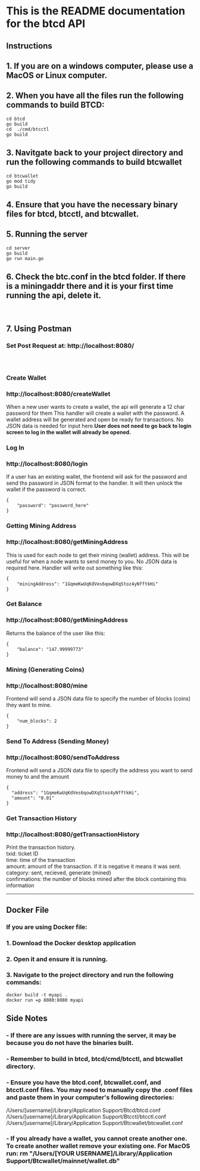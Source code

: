 # This is the README documentation for the btcd API

## Instructions
## 1. If you are on a windows computer, please use a MacOS or Linux computer.

## 2. When you have all the files run the following commands to build BTCD:
```
cd btcd
go build
cd  ./cmd/btcctl
go build

```
## 3. Navitgate back to your project directory and run the following commands to build btcwallet
```
cd btcwallet
go mod tidy
go build
```

## 4. Ensure that you have the necessary binary files for btcd, btcctl, and btcwallet.

## 5. Running the server
```
cd server
go build
go run main.go
```
## 6. Check the btc.conf in the btcd folder. If there is a miningaddr there and it is your first time running the api, delete it.

</br>

## 7. Using Postman
### Set Post Request at: http://localhost:8080/

### <br/>
### Create Wallet 
### http://localhost:8080/createWallet
When a new user wants to create a wallet, the api will generate a 12 char password for them This handler will create a wallet with the password. A wallet address will be generated and open be ready for transactions. No JSON data is needed for input here.**User does not need to go back to login screen to log in the wallet will already be opened.**



### Log In
### http://localhost:8080/login
If a user has an existing wallet, the frontend will ask for the password and send ths password in JSON format to the handler. It will then unlock the wallet if the password is correct.

```
{
    "password": "password_here"
}
```

### Getting Mining Address
### http://localhost:8080/getMiningAddress
This is used for each node to get their mining (wallet) address. This will be useful for when a node wants to send money to you. No JSON data is required here. Handler will write out something like this:
```
{
    "miningAddress": "1GqmeKwUqKdVes6qowDXqStoz4yNfftkHi"
}
```

### Get Balance
### http://localhost:8080/getMiningAddress
Returns the balance of the user like this:
```
{
    "balance": "147.99999773"
}
```

### Mining (Generating Coins)
### http://localhost:8080/mine

Frontend will send a JSON data file to specify the number of blocks (coins) they want to mine.
```
{
    "num_blocks": 2
}
```

### Send To Address (Sending Money)
###  http://localhost:8080/sendToAddress
Frontend will send a JSON data file to specify the address you want to send money to and the amount
```
{
  "address": "1GqmeKwUqKdVes6qowDXqStoz4yNfftkHi",
  "amount": "0.01"
}
```

### Get Transaction History
### http://localhost:8080/getTransactionHistory
Print the transaction history.
</br>
txid: ticket ID
</br>
time: time of the transaction
</br>
amount: amount of the transaction. if it is negative it means it was sent.
</br>
category: sent, recieved, generate (mined)
</br>
confirmations: the number of blocks mined after the block containing this information
</br>

---------------------------------------------------------------
## Docker File
### If you are using Docker file: </br>
### 1. Download the Docker desktop application </br>
### 2. Open it and ensure it is running. </br>
### 3. Navigate to the project directory and run the following commands:</br>
```
docker build -t myapi .
docker run =p 8080:8080 myapi
```

## Side Notes
### - If there are any issues with running the server, it may be because you do not have the binaries built. 
### - Remember to build in btcd, btcd/cmd/btcctl, and btcwallet directory.
### - Ensure you have the btcd.conf, btcwallet.conf, and btcctl.conf files. You may need to manually copy the .conf files and paste them in your computer's following directories:
/Users/[username]/Library/Application Support/Btcd/btcd.conf
</br>
/Users/[username]/Library/Application Support/Btcctl/btcctl.conf
</br>
/Users/[username]/Library/Application Support/Btcwallet/btcwallet.conf

### - If you already have a wallet, you cannot create another one. To create another wallet remove your existing one. For MacOS run: rm "/Users/[YOUR USERNAME]/Library/Application Support/Btcwallet/mainnet/wallet.db"
